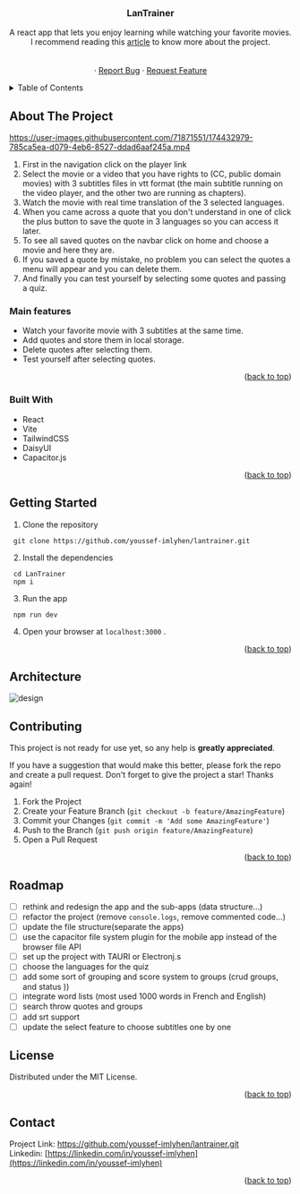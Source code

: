   

<!-- PROJECT LOGO -->
<br />
<div align="center">

<h3 align="center">LanTrainer </h3>

  <p align="center">
    A react app that lets you enjoy learning while watching your favorite movies. I recommend reading this     <a href="https://bit.ly/3okX4zC"> article</a> to know more about the project.
    <br />
    <br />
    <br />
    ·
    <a href="https://github.com/youssef-imlyhen/lantrainer.git/issues">Report Bug</a>
    ·
    <a href="https://github.com/youssef-imlyhen/lantrainer.git/">Request Feature</a>
  </p>
</div>



<!-- TABLE OF CONTENTS -->
<details>
  <summary>Table of Contents</summary>
  <ol>
    <li>
      <a href="#about-the-project">About The Project</a>
      <ul>
              <li><a href="#main-features">Main Features</a></li>
        <li><a href="#built-with">Built With</a></li>
      </ul>
    </li>
     <li>
      <a href="#getting-started">Getting Started</a>
    </li>
   <li><a href="#contributing">Contributing</a></li>   
     <li>
      <a href="#roadmap">Roadmap</a>
    </li>
    <li><a href="#license">License</a></li>
    <li><a href="#contact">Contact</a></li>
  </ol>
</details>



<!-- ABOUT THE PROJECT -->
## About The Project


https://user-images.githubusercontent.com/71871551/174432979-785ca5ea-d079-4eb6-8527-ddad6aaf245a.mp4


1. First in the navigation click on the player link  
2. Select the movie or a video that you have rights to (CC, public domain movies) with 3 subtitles files in vtt format (the main subtitle running on the video player, and the other two are running as chapters).
3. Watch the movie with real time translation of the  3 selected languages.
4. When you came across a quote that you don't understand in one of click the plus button to save the quote in 3 languages so you can access it later.
5. To see all saved quotes on the navbar click on home and choose a movie and here they are.
6. If you saved a quote by mistake, no problem you can select the quotes a menu will appear and you can delete them.
7. And finally you can test yourself by selecting some quotes and passing a quiz.


### Main features
 - Watch your favorite movie with 3 subtitles at the same time.
 - Add quotes and store them in local storage.
 - Delete quotes after selecting them.
 - Test yourself after selecting quotes.
<p align="right">(<a href="#top">back to top</a>)</p>



### Built With
- React
- Vite
- TailwindCSS
- DaisyUI
- Capacitor.js
<p align="right">(<a href="#top">back to top</a>)</p>



<!-- GETTING STARTED -->
## Getting Started

1. Clone the repository
```terminal
 git clone https://github.com/youssef-imlyhen/lantrainer.git
```
2. Install the dependencies 

```terminal
 cd LanTrainer
 npm i
```
3. Run the app
```terminal
 npm run dev
```
4. Open your browser at `localhost:3000` .

<p align="right">(<a href="#top">back to top</a>)</p>

## Architecture 
![design](https://user-images.githubusercontent.com/71871551/174436673-bf4f3da2-ae1d-4ab3-bcbf-939335bb2d9e.png)

<!-- CONTRIBUTING -->
## Contributing

This project is not ready for use yet, so any help is **greatly appreciated**.

If you have a suggestion that would make this better, please fork the repo and create a pull request.
Don't forget to give the project a star! Thanks again!

1. Fork the Project
2. Create your Feature Branch (`git checkout -b feature/AmazingFeature`)
3. Commit your Changes (`git commit -m 'Add some AmazingFeature'`)
4. Push to the Branch (`git push origin feature/AmazingFeature`)
5. Open a Pull Request

<p align="right">(<a href="#top">back to top</a>)</p>


## Roadmap
- [ ]  rethink and redesign the app and the sub-apps (data structure...)
- [ ]  refactor the project (remove `console.logs`, remove commented code…)
- [ ]  update the file structure(separate the apps)
- [ ]  use the capacitor file system plugin for the mobile app instead of the browser file API
- [ ]  set up the project with TAURI or Electronj.s
- [ ]  choose the languages for the quiz
- [ ]  add some sort of grouping and score system to groups (crud groups, and status ))
- [ ]  integrate word lists (most used 1000 words in French and English)
- [ ]  search throw quotes and groups
- [ ]  add srt support
- [ ]  update the select feature to choose subtitles one by one
<!-- LICENSE -->
## License

Distributed under the MIT License.

<p align="right">(<a href="#top">back to top</a>)</p>



<!-- CONTACT -->
## Contact


Project Link: [https://github.com/youssef-imlyhen/lantrainer.git ](https://github.com/youssef-imlyhen/lantrainer.git )
<br/>
Linkedin: [https://linkedin.com/in/youssef-imlyhen](https://linkedin.com/in/youssef-imlyhen) 


<p align="right">(<a href="#top">back to top</a>)</p>



[product-screenshot]: LanTrainer.mp4
